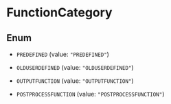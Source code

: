 

# FunctionCategory

## Enum


* `PREDEFINED` (value: `"PREDEFINED"`)

* `OLDUSERDEFINED` (value: `"OLDUSERDEFINED"`)

* `OUTPUTFUNCTION` (value: `"OUTPUTFUNCTION"`)

* `POSTPROCESSFUNCTION` (value: `"POSTPROCESSFUNCTION"`)



